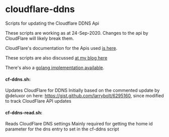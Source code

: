 # cloudflare-ddns
Scripts for updating the Cloudflare DDNS Api

These scripts are working as at 24-Sep-2020. Changes to the api by CloudFlare will likely break them.

CloudFlare's documentation for the Apis used [is here](https://api.cloudflare.com).

These scripts are also discussed [at my blog here](http://www.jonegerton.com/raspberrypi/cloudflare-ddns-updates-aug-2018-edition/)

There's also a [golang implementation available](https://github.com/jonegerton/go-cloudflare-ddns).

#### cf-ddns.sh:

Updates CloudFlare for DDNS
Initially based on the commented update by @deluxor on here: https://gist.github.com/larrybolt/6295160, since modified to track CloudFlare API updates

#### cf-ddns-read.sh:

Reads CloudFlare DNS settings
Mainly required for getting the home id parameter for the dns entry to set in the cf-ddns script
